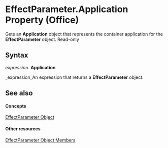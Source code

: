 
# EffectParameter.Application Property (Office)

Gets an  **Application** object that represents the container application for the **EffectParameter** object. Read-only


## Syntax

 _expression_. **Application**

 _expression_An expression that returns a  **EffectParameter** object.


## See also


#### Concepts


 [EffectParameter Object](975669fc-cf50-ac64-e6b5-84ff5397829b.md)
#### Other resources


 [EffectParameter Object Members](a52ed620-d0eb-4111-495e-bfe6e768c8df.md)
